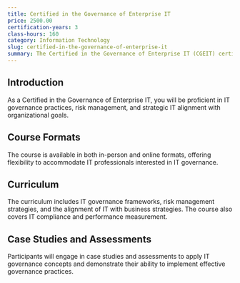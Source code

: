 ```yaml
---
title: Certified in the Governance of Enterprise IT
price: 2500.00
certification-years: 3
class-hours: 160
category: Information Technology
slug: certified-in-the-governance-of-enterprise-it
summary: The Certified in the Governance of Enterprise IT (CGEIT) certification is designed for IT professionals specializing in IT governance and management. This comprehensive course covers IT governance frameworks, risk management, and strategic alignment. It equips candidates with the skills needed to ensure effective IT governance and alignment with business objectives.
---
```


## Introduction

As a Certified in the Governance of Enterprise IT, you will be proficient in IT governance practices, risk management, and strategic IT alignment with organizational goals.

## Course Formats

The course is available in both in-person and online formats, offering flexibility to accommodate IT professionals interested in IT governance.

## Curriculum

The curriculum includes IT governance frameworks, risk management strategies, and the alignment of IT with business strategies. The course also covers IT compliance and performance measurement.

## Case Studies and Assessments

Participants will engage in case studies and assessments to apply IT governance concepts and demonstrate their ability to implement effective governance practices.

